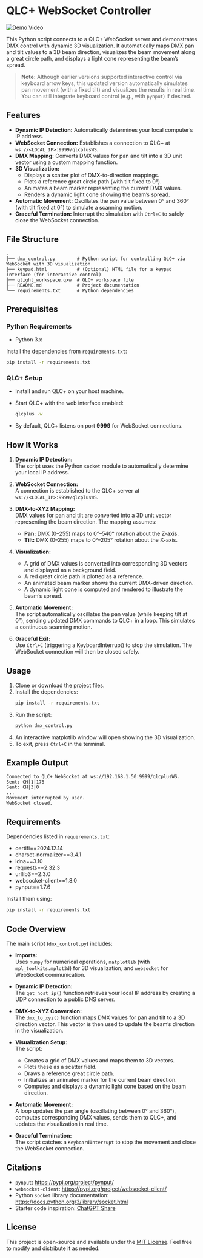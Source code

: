 # QLC+ WebSocket Controller

[![Demo Video](https://img.youtube.com/vi/x1sY_NfgiZQ/0.jpg)](https://www.youtube.com/watch?v=x1sY_NfgiZQ&ab_channel=DanielSaravia)

This Python script connects to a QLC+ WebSocket server and demonstrates DMX control with dynamic 3D visualization. It automatically maps DMX pan and tilt values to a 3D beam direction, visualizes the beam movement along a great circle path, and displays a light cone representing the beam’s spread.

> **Note:** Although earlier versions supported interactive control via keyboard arrow keys, this updated version automatically simulates pan movement (with a fixed tilt) and visualizes the results in real time. You can still integrate keyboard control (e.g., with `pynput`) if desired.

## Features
- **Dynamic IP Detection:** Automatically determines your local computer’s IP address.
- **WebSocket Connection:** Establishes a connection to QLC+ at `ws://<LOCAL_IP>:9999/qlcplusWS`.
- **DMX Mapping:** Converts DMX values for pan and tilt into a 3D unit vector using a custom mapping function.
- **3D Visualization:** 
  - Displays a scatter plot of DMX-to-direction mappings.
  - Plots a reference great circle path (with tilt fixed to 0°).
  - Animates a beam marker representing the current DMX values.
  - Renders a dynamic light cone showing the beam’s spread.
- **Automatic Movement:** Oscillates the pan value between 0° and 360° (with tilt fixed at 0°) to simulate a scanning motion.
- **Graceful Termination:** Interrupt the simulation with `Ctrl+C` to safely close the WebSocket connection.

## File Structure
```
.
├── dmx_control.py        # Python script for controlling QLC+ via WebSocket with 3D visualization
├── keypad.html           # (Optional) HTML file for a keypad interface (for interactive control)
├── qlight_workspace.qxw  # QLC+ workspace file
├── README.md             # Project documentation
└── requirements.txt      # Python dependencies
```

## Prerequisites

### Python Requirements
- Python 3.x

Install the dependencies from `requirements.txt`:

```bash
pip install -r requirements.txt
```

### QLC+ Setup
- Install and run QLC+ on your host machine.
- Start QLC+ with the web interface enabled:

  ```bash
  qlcplus -w
  ```
  
- By default, QLC+ listens on port **9999** for WebSocket connections.

## How It Works
1. **Dynamic IP Detection:**  
   The script uses the Python `socket` module to automatically determine your local IP address.

2. **WebSocket Connection:**  
   A connection is established to the QLC+ server at `ws://<LOCAL_IP>:9999/qlcplusWS`.

3. **DMX-to-XYZ Mapping:**  
   DMX values for pan and tilt are converted into a 3D unit vector representing the beam direction. The mapping assumes:
   - **Pan:** DMX (0–255) maps to 0°–540° rotation about the Z-axis.
   - **Tilt:** DMX (0–255) maps to 0°–205° rotation about the X-axis.

4. **Visualization:**  
   - A grid of DMX values is converted into corresponding 3D vectors and displayed as a background field.
   - A red great circle path is plotted as a reference.
   - An animated beam marker shows the current DMX-driven direction.
   - A dynamic light cone is computed and rendered to illustrate the beam’s spread.

5. **Automatic Movement:**  
   The script automatically oscillates the pan value (while keeping tilt at 0°), sending updated DMX commands to QLC+ in a loop. This simulates a continuous scanning motion.

6. **Graceful Exit:**  
   Use `Ctrl+C` (triggering a KeyboardInterrupt) to stop the simulation. The WebSocket connection will then be closed safely.

## Usage
1. Clone or download the project files.
2. Install the dependencies:
   ```bash
   pip install -r requirements.txt
   ```
3. Run the script:
   ```bash
   python dmx_control.py
   ```
4. An interactive matplotlib window will open showing the 3D visualization.  
5. To exit, press `Ctrl+C` in the terminal.

## Example Output
```
Connected to QLC+ WebSocket at ws://192.168.1.50:9999/qlcplusWS.
Sent: CH|1|178
Sent: CH|3|0
...
Movement interrupted by user.
WebSocket closed.
```

## Requirements
Dependencies listed in `requirements.txt`:
- certifi==2024.12.14
- charset-normalizer==3.4.1
- idna==3.10
- requests==2.32.3
- urllib3==2.3.0
- websocket-client==1.8.0
- pynput==1.7.6

Install them using:
```bash
pip install -r requirements.txt
```

## Code Overview
The main script (`dmx_control.py`) includes:

- **Imports:**  
  Uses `numpy` for numerical operations, `matplotlib` (with `mpl_toolkits.mplot3d`) for 3D visualization, and `websocket` for WebSocket communication.

- **Dynamic IP Detection:**  
  The `get_host_ip()` function retrieves your local IP address by creating a UDP connection to a public DNS server.

- **DMX-to-XYZ Conversion:**  
  The `dmx_to_xyz()` function maps DMX values for pan and tilt to a 3D direction vector. This vector is then used to update the beam’s direction in the visualization.

- **Visualization Setup:**  
  The script:
  - Creates a grid of DMX values and maps them to 3D vectors.
  - Plots these as a scatter field.
  - Draws a reference great circle path.
  - Initializes an animated marker for the current beam direction.
  - Computes and displays a dynamic light cone based on the beam direction.

- **Automatic Movement:**  
  A loop updates the pan angle (oscillating between 0° and 360°), computes corresponding DMX values, sends them to QLC+, and updates the visualization in real time.

- **Graceful Termination:**  
  The script catches a `KeyboardInterrupt` to stop the movement and close the WebSocket connection.

## Citations
- `pynput`: https://pypi.org/project/pynput/
- `websocket-client`: https://pypi.org/project/websocket-client/
- Python `socket` library documentation: https://docs.python.org/3/library/socket.html
- Starter code inspiration: [ChatGPT Share](https://chatgpt.com/share/67bb92eb-d380-8012-8681-535bc6395a02)

## License
This project is open-source and available under the [MIT License](LICENSE). Feel free to modify and distribute it as needed.


